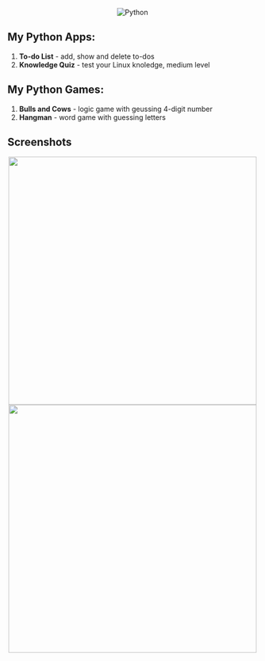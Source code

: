 <div align="center">
  
![Python](https://github.com/RadkaMat/application_python/blob/master/python_picture_small.png)
  
</div>

## My Python Apps:
>
1. **To-do List** - add, show and delete to-dos
2. **Knowledge Quiz** - test your Linux knoledge, medium level
>
>
## My Python Games:
>
1. **Bulls and Cows** - logic game with geussing 4-digit number
2. **Hangman** - word game with guessing letters
>
## Screenshots
<p align="center">
  <img src="https://github.com/RadkaMat/application_python/blob/master/to_do_list_screenshot.PNG" width="500" />
  <img src="https://github.com/RadkaMat/application_python/blob/master/knowledge_quiz_screenshot2.png" width="500" />
</p> 
